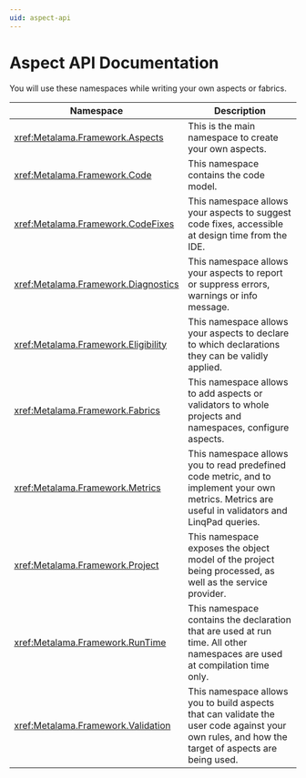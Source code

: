 ```yaml
---
uid: aspect-api
---
```


# Aspect API Documentation

You will use these namespaces while writing your own aspects or fabrics.


| Namespace                             | Description                                                                                                                |
|---------------------------------------|----------------------------------------------------------------------------------------------------------------------------|
| <xref:Metalama.Framework.Aspects>     | This is the main namespace to create your own aspects.                                                                     |
| <xref:Metalama.Framework.Code>        | This namespace contains the code model.                                                                                    |
| <xref:Metalama.Framework.CodeFixes>        | This namespace allows your aspects to suggest code fixes, accessible at design time from the IDE. |
| <xref:Metalama.Framework.Diagnostics> | This namespace allows your aspects to report or suppress errors, warnings or info message.                                 |
| <xref:Metalama.Framework.Eligibility> | This namespace allows your aspects to declare to which declarations they can be validly applied. |
| <xref:Metalama.Framework.Fabrics>    | This namespace allows to add aspects or validators to whole projects and namespaces, configure aspects. |
| <xref:Metalama.Framework.Metrics>        | This namespace allows you to read predefined code metric, and to implement your own metrics. Metrics are useful in validators and LinqPad queries. |
| <xref:Metalama.Framework.Project>        | This namespace exposes the object model of the project being processed, as well as the service provider. |
| <xref:Metalama.Framework.RunTime>     | This namespace contains the declaration that are used at run time. All other namespaces are used at compilation time only. |
| <xref:Metalama.Framework.Validation>  | This namespace allows you to build aspects that can validate the user code against your own rules, and how the target of aspects are being used.                                                                                     |
